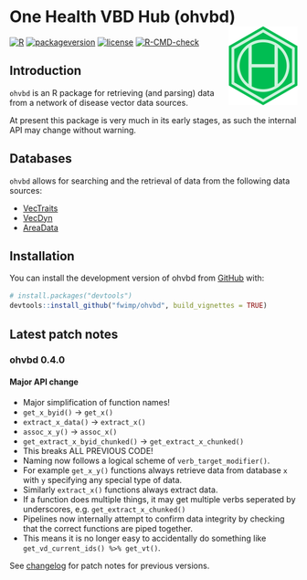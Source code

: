 
<!-- force push by editing this number: 1337 -->
<!-- README.md is generated from README.Rmd. Please edit that file -->
<!-- Build with devtools::build_readme() -->

# One Health VBD Hub (ohvbd) <a href="https://fwimp.github.io/ohvbd/"><img src="man/figures/logo-1.png" align="right" width="120" alt="ohvbd website" /></a>

<!-- # One Health VBD Hub - R Package -->
<!-- badges: start -->

[![R](https://img.shields.io/badge/R%3E%3D-4.0-6666ff.svg?style=for-the-badge)](https://cran.r-project.org/)
[![packageversion](https://img.shields.io/badge/Package%20version-0.4.0-orange.svg?style=for-the-badge)](commits/master)
[![license](https://img.shields.io/badge/license-GPL--3-blue.svg?style=for-the-badge)](https://www.gnu.org/licenses/gpl-3.0.en.html)
[![R-CMD-check](https://github.com/fwimp/ohvbd/actions/workflows/R-CMD-check.yaml/badge.svg)](https://github.com/fwimp/ohvbd/actions/workflows/R-CMD-check.yaml)
<!-- badges: end -->

## Introduction

`ohvbd` is an R package for retrieving (and parsing) data from a network
of disease vector data sources.

At present this package is very much in its early stages, as such the
internal API may change without warning.

## Databases

`ohvbd` allows for searching and the retrieval of data from the
following data sources:

- [VecTraits](https://vectorbyte.crc.nd.edu/vectraits-explorer)
- [VecDyn](https://vectorbyte.crc.nd.edu/vecdyn-datasets)
- [AreaData](https://pearselab.github.io/areadata/)

## Installation

You can install the development version of ohvbd from
[GitHub](https://github.com/fwimp/ohvbd) with:

``` r
# install.packages("devtools")
devtools::install_github("fwimp/ohvbd", build_vignettes = TRUE)
```

## Latest patch notes

<!-- These are auto-pulled from NEWS.md  -->

### ohvbd 0.4.0

#### **Major API change**

- Major simplification of function names!
- `get_x_byid()` -\> `get_x()`
- `extract_x_data()` -\> `extract_x()`
- `assoc_x_y()` -\> `assoc_x()`
- `get_extract_x_byid_chunked()` -\> `get_extract_x_chunked()`
- This breaks ALL PREVIOUS CODE!
- Naming now follows a logical scheme of `verb_target_modifier()`.
- For example `get_x_y()` functions always retrieve data from database
  `x` with `y` specifying any special type of data.
- Similarly `extract_x()` functions always extract data.
- If a function does multiple things, it may get multiple verbs
  seperated by underscores, e.g. `get_extract_x_chunked()`
- Pipelines now internally attempt to confirm data integrity by checking
  that the correct functions are piped together.
- This means it is no longer easy to accidentally do something like
  `get_vd_current_ids() %>% get_vt()`.

See [changelog](https://fwimp.github.io/ohvbd/news/index.html) for patch
notes for previous versions.
